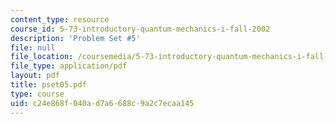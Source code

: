 ```yaml
---
content_type: resource
course_id: 5-73-introductory-quantum-mechanics-i-fall-2002
description: 'Problem Set #5'
file: null
file_location: /coursemedia/5-73-introductory-quantum-mechanics-i-fall-2002/c24e868f040ad7a6688c9a2c7ecaa145_pset05.pdf
file_type: application/pdf
layout: pdf
title: pset05.pdf
type: course
uid: c24e868f-040a-d7a6-688c-9a2c7ecaa145
---
```


